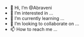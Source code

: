 - 👋 Hi, I’m @Abraveni
- 👀 I’m interested in ...
- 🌱 I’m currently learning ...
- 💞️ I’m looking to collaborate on ...
- 📫 How to reach me ...

<!---
Abraveni/Abraveni is a ✨ special ✨ repository because its `README.md` (this file) appears on your GitHub profile.
You can click the Preview link to take a look at your changes.
--->
